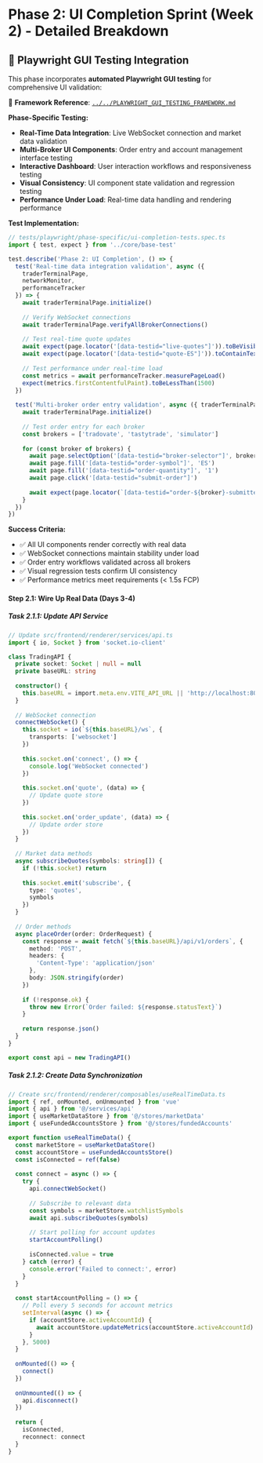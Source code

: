 # Phase 2: UI Completion Sprint (Week 2) - Detailed Breakdown

## 🎯 **Playwright GUI Testing Integration**

This phase incorporates **automated Playwright GUI testing** for comprehensive UI validation:

📄 **Framework Reference**: [`../../PLAYWRIGHT_GUI_TESTING_FRAMEWORK.md`](../../PLAYWRIGHT_GUI_TESTING_FRAMEWORK.md)

**Phase-Specific Testing:**
- **Real-Time Data Integration**: Live WebSocket connection and market data validation
- **Multi-Broker UI Components**: Order entry and account management interface testing
- **Interactive Dashboard**: User interaction workflows and responsiveness testing
- **Visual Consistency**: UI component state validation and regression testing
- **Performance Under Load**: Real-time data handling and rendering performance

**Test Implementation:**
```typescript
// tests/playwright/phase-specific/ui-completion-tests.spec.ts
import { test, expect } from '../core/base-test'

test.describe('Phase 2: UI Completion', () => {
  test('Real-time data integration validation', async ({ 
    traderTerminalPage, 
    networkMonitor, 
    performanceTracker 
  }) => {
    await traderTerminalPage.initialize()
    
    // Verify WebSocket connections
    await traderTerminalPage.verifyAllBrokerConnections()
    
    // Test real-time quote updates
    await expect(page.locator('[data-testid="live-quotes"]')).toBeVisible()
    await expect(page.locator('[data-testid="quote-ES"]')).toContainText(/\d+\.\d+/)
    
    // Test performance under real-time load
    const metrics = await performanceTracker.measurePageLoad()
    expect(metrics.firstContentfulPaint).toBeLessThan(1500)
  })
  
  test('Multi-broker order entry validation', async ({ traderTerminalPage }) => {
    await traderTerminalPage.initialize()
    
    // Test order entry for each broker
    const brokers = ['tradovate', 'tastytrade', 'simulator']
    
    for (const broker of brokers) {
      await page.selectOption('[data-testid="broker-selector"]', broker)
      await page.fill('[data-testid="order-symbol"]', 'ES')
      await page.fill('[data-testid="order-quantity"]', '1')
      await page.click('[data-testid="submit-order"]')
      
      await expect(page.locator(`[data-testid="order-${broker}-submitted"]`)).toBeVisible()
    }
  })
})
```

**Success Criteria:**
- ✅ All UI components render correctly with real data
- ✅ WebSocket connections maintain stability under load
- ✅ Order entry workflows validated across all brokers
- ✅ Visual regression tests confirm UI consistency
- ✅ Performance metrics meet requirements (< 1.5s FCP)

#### Step 2.1: Wire Up Real Data (Days 3-4)

##### Task 2.1.1: Update API Service
```typescript
// Update src/frontend/renderer/services/api.ts
import { io, Socket } from 'socket.io-client'

class TradingAPI {
  private socket: Socket | null = null
  private baseURL: string
  
  constructor() {
    this.baseURL = import.meta.env.VITE_API_URL || 'http://localhost:8000'
  }
  
  // WebSocket connection
  connectWebSocket() {
    this.socket = io(`${this.baseURL}/ws`, {
      transports: ['websocket']
    })
    
    this.socket.on('connect', () => {
      console.log('WebSocket connected')
    })
    
    this.socket.on('quote', (data) => {
      // Update quote store
    })
    
    this.socket.on('order_update', (data) => {
      // Update order store
    })
  }
  
  // Market data methods
  async subscribeQuotes(symbols: string[]) {
    if (!this.socket) return
    
    this.socket.emit('subscribe', {
      type: 'quotes',
      symbols
    })
  }
  
  // Order methods
  async placeOrder(order: OrderRequest) {
    const response = await fetch(`${this.baseURL}/api/v1/orders`, {
      method: 'POST',
      headers: {
        'Content-Type': 'application/json'
      },
      body: JSON.stringify(order)
    })
    
    if (!response.ok) {
      throw new Error(`Order failed: ${response.statusText}`)
    }
    
    return response.json()
  }
}

export const api = new TradingAPI()
```

##### Task 2.1.2: Create Data Synchronization
```typescript
// Create src/frontend/renderer/composables/useRealTimeData.ts
import { ref, onMounted, onUnmounted } from 'vue'
import { api } from '@/services/api'
import { useMarketDataStore } from '@/stores/marketData'
import { useFundedAccountsStore } from '@/stores/fundedAccounts'

export function useRealTimeData() {
  const marketStore = useMarketDataStore()
  const accountStore = useFundedAccountsStore()
  const isConnected = ref(false)
  
  const connect = async () => {
    try {
      api.connectWebSocket()
      
      // Subscribe to relevant data
      const symbols = marketStore.watchlistSymbols
      await api.subscribeQuotes(symbols)
      
      // Start polling for account updates
      startAccountPolling()
      
      isConnected.value = true
    } catch (error) {
      console.error('Failed to connect:', error)
    }
  }
  
  const startAccountPolling = () => {
    // Poll every 5 seconds for account metrics
    setInterval(async () => {
      if (accountStore.activeAccountId) {
        await accountStore.updateMetrics(accountStore.activeAccountId)
      }
    }, 5000)
  }
  
  onMounted(() => {
    connect()
  })
  
  onUnmounted(() => {
    api.disconnect()
  })
  
  return {
    isConnected,
    reconnect: connect
  }
}
```


